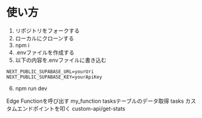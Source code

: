 # 使い方
1. リポジトリをフォークする
2. ローカルにクローンする
3. npm i 
4. .envファイルを作成する
5. 以下の内容を.envファイルに書き込む
```
NEXT_PUBLIC_SUPABASE_URL=yourUri
NEXT_PUBLIC_SUPABASE_KEY=yourApiKey
```
6. npm run dev

Edge Functionを呼び出す	my_function
tasksテーブルのデータ取得	tasks
カスタムエンドポイントを叩く	custom-api/get-stats
